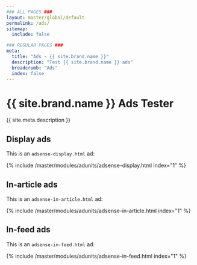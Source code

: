 ```yaml
---
### ALL PAGES ###
layout: master/global/default
permalink: /ads/
sitemap:
  include: false

### REGULAR PAGES ###
meta:
  title: "Ads - {{ site.brand.name }}"
  description: "Test {{ site.brand.name }} ads"
  breadcrumb: "Ads"
  index: false
---
```

# {{ site.brand.name }} Ads Tester
{{ site.meta.description }}

## Display ads
This is an `adsense-display.html` ad:

{% include /master/modules/adunits/adsense-display.html index="1" %}

## In-article ads
This is an `adsense-in-article.html` ad:

{% include /master/modules/adunits/adsense-in-article.html index="1" %}

## In-feed ads
This is an `adsense-in-feed.html` ad:

{% include /master/modules/adunits/adsense-in-feed.html index="1" %}
